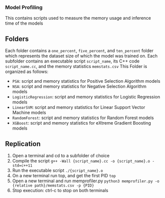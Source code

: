 ### Model Profiling
This contains scripts used to measure the memory usage and inference time of the models

## Folders
Each folder contains a `one_percent`, `five_percent`, and `ten_percent` folder which represents the dataset size of which the model was trained on.
Each subfolder contains an executable script `script_name`, its C++ code `script_name.cc`, and the memory statistics `memstats.csv`
This Folder is organized as follows:
- `PSA`: script and memory statistics for Positive Selection Algorithm models
- `NSA`: script and memory statistics for Negative Selection Algorithm models
- `LogisticRegression`: script and memory statistics for Logistic Regression models
- `LinearSVM`: script and memory statistics for Linear Support Vector Machine models
- `RandomForest`: script and memory statistics for Random Forest models
- `XGBoost`: script and memory statistics for eXtreme Gradient Boosting models

## Replication
1. Open a terminal and cd to a subfolder of choice
2. Compile the script
```g++ -Wall {script_name}.cc -o {script_name}.o -std=c++11```
3. Run the executable script
```./{script_name}.o```
4. On a new terminal run top, and get the first PID
```top```
5. Open a new terminal and run memprofiler.py
```python3 memprofiler.py -o {relative path}/memstats.csv -p {PID}```
6. Stop execution: ctrl-c to stop on both terminals